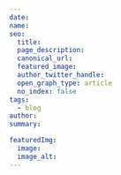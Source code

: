 ```yaml
---
date:
name:
seo:
  title:
  page_description:
  canonical_url:
  featured_image:
  author_twitter_handle:
  open_graph_type: article
  no_index: false
tags:
  - blog
author:
summary:

featuredImg:
  image:
  image_alt:
---
```


